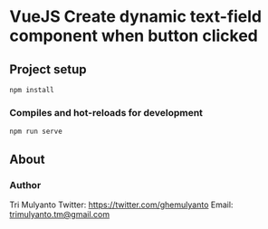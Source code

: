 # VueJS Create dynamic text-field component when button clicked

## Project setup
```
npm install
```
### Compiles and hot-reloads for development
```
npm run serve
```
## About
### Author

Tri Mulyanto 
Twitter: https://twitter.com/ghemulyanto
Email: trimulyanto.tm@gmail.com


